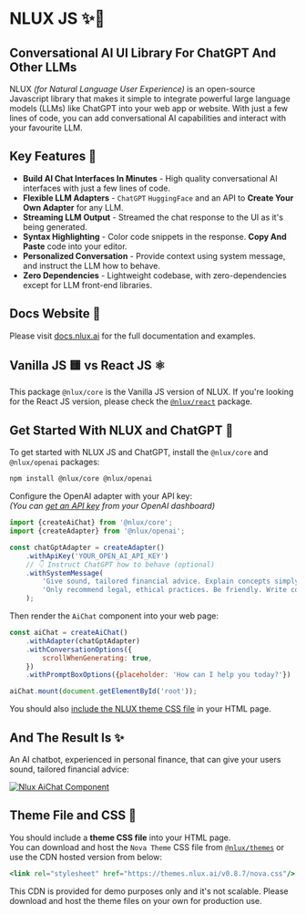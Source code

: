 # NLUX JS ✨💬

## Conversational AI UI Library For ChatGPT And Other LLMs

NLUX _(for Natural Language User Experience)_ is an open-source Javascript library that makes it simple to integrate
powerful large language models (LLMs) like ChatGPT into your web app or website. With just a few lines of code, you
can add conversational AI capabilities and interact with your favourite LLM.

## Key Features 🌟

* **Build AI Chat Interfaces In Minutes** - High quality conversational AI interfaces with just a few lines of code.
* **Flexible LLM Adapters** - `ChatGPT` `HuggingFace` and an API to **Create Your Own Adapter** for any LLM.
* **Streaming LLM Output** - Streamed the chat response to the UI as it's being generated.
* **Syntax Highlighting** - Color code snippets in the response. **Copy And Paste** code into your editor.
* **Personalized Conversation** - Provide context using system message, and instruct the LLM how to behave.
* **Zero Dependencies** - Lightweight codebase, with zero-dependencies except for LLM front-end libraries.

## Docs Website 📖

Please visit [docs.nlux.ai](https://docs.nlux.ai/) for the full documentation and examples.

## Vanilla JS 🟨 vs React JS ⚛️

This package `@nlux/core` is the Vanilla JS version of NLUX.
If you're looking for the React JS version, please check
the [`@nlux/react`](https://www.npmjs.com/package/@nlux/react) package.

## Get Started With NLUX and ChatGPT 🚀

To get started with NLUX JS and ChatGPT, install the `@nlux/core` and `@nlux/openai` packages:

```sh
npm install @nlux/core @nlux/openai
```

Configure the OpenAI adapter with your API key:<br />
_(You can [get an API key](https://help.openai.com/en/articles/4936850-where-do-i-find-my-secret-api-key) from your
OpenAI dashboard)_

```js
import {createAiChat} from '@nlux/core';
import {createAdapter} from '@nlux/openai';

const chatGptAdapter = createAdapter()
    .withApiKey('YOUR_OPEN_AI_API_KEY')
    // 👇 Instruct ChatGPT how to behave (optional)
    .withSystemMessage(
        'Give sound, tailored financial advice. Explain concepts simply. When unsure, ask questions. ' +
        'Only recommend legal, ethical practices. Be friendly. Write concise answers under 5 sentences.'
    );
```

Then render the `AiChat` component into your web page:

```js
const aiChat = createAiChat()
    .withAdapter(chatGptAdapter)
    .withConversationOptions({
        scrollWhenGenerating: true,
    })
    .withPromptBoxOptions({placeholder: 'How can I help you today?'})

aiChat.mount(document.getElementById('root'));
```

You should also [include the NLUX theme CSS file](#theme-file-and-css-) in your HTML page.

## And The Result Is ✨

An AI chatbot, experienced in personal finance, that can give your users sound, tailored financial advice:

[![Nlux AiChat Component](https://nlux.ai/images/demos/chat-convo-demo-fin-advisor.gif)](https://nlux.ai)

## Theme File and CSS 🎨

You should include a **theme CSS file** into your HTML page.<br />
You can download and host the `Nova Theme` CSS file
from [`@nlux/themes`](https://www.npmjs.com/package/@nlux/themes) or use the
CDN hosted version from below:

```jsx
<link rel="stylesheet" href="https://themes.nlux.ai/v0.8.7/nova.css"/>
```

This CDN is provided for demo purposes only and it's not scalable.
Please download and host the theme files on your own for production use.
